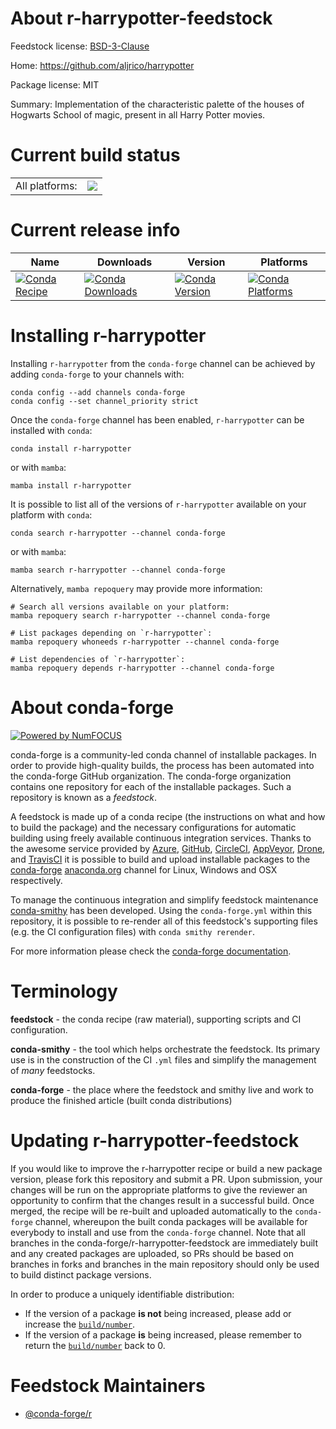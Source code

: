 About r-harrypotter-feedstock
=============================

Feedstock license: [BSD-3-Clause](https://github.com/conda-forge/r-harrypotter-feedstock/blob/main/LICENSE.txt)

Home: https://github.com/aljrico/harrypotter

Package license: MIT

Summary: Implementation of the characteristic palette of the houses of Hogwarts School of magic, present in all Harry Potter movies.

Current build status
====================


<table><tr><td>All platforms:</td>
    <td>
      <a href="https://dev.azure.com/conda-forge/feedstock-builds/_build/latest?definitionId=6489&branchName=main">
        <img src="https://dev.azure.com/conda-forge/feedstock-builds/_apis/build/status/r-harrypotter-feedstock?branchName=main">
      </a>
    </td>
  </tr>
</table>

Current release info
====================

| Name | Downloads | Version | Platforms |
| --- | --- | --- | --- |
| [![Conda Recipe](https://img.shields.io/badge/recipe-r--harrypotter-green.svg)](https://anaconda.org/conda-forge/r-harrypotter) | [![Conda Downloads](https://img.shields.io/conda/dn/conda-forge/r-harrypotter.svg)](https://anaconda.org/conda-forge/r-harrypotter) | [![Conda Version](https://img.shields.io/conda/vn/conda-forge/r-harrypotter.svg)](https://anaconda.org/conda-forge/r-harrypotter) | [![Conda Platforms](https://img.shields.io/conda/pn/conda-forge/r-harrypotter.svg)](https://anaconda.org/conda-forge/r-harrypotter) |

Installing r-harrypotter
========================

Installing `r-harrypotter` from the `conda-forge` channel can be achieved by adding `conda-forge` to your channels with:

```
conda config --add channels conda-forge
conda config --set channel_priority strict
```

Once the `conda-forge` channel has been enabled, `r-harrypotter` can be installed with `conda`:

```
conda install r-harrypotter
```

or with `mamba`:

```
mamba install r-harrypotter
```

It is possible to list all of the versions of `r-harrypotter` available on your platform with `conda`:

```
conda search r-harrypotter --channel conda-forge
```

or with `mamba`:

```
mamba search r-harrypotter --channel conda-forge
```

Alternatively, `mamba repoquery` may provide more information:

```
# Search all versions available on your platform:
mamba repoquery search r-harrypotter --channel conda-forge

# List packages depending on `r-harrypotter`:
mamba repoquery whoneeds r-harrypotter --channel conda-forge

# List dependencies of `r-harrypotter`:
mamba repoquery depends r-harrypotter --channel conda-forge
```


About conda-forge
=================

[![Powered by
NumFOCUS](https://img.shields.io/badge/powered%20by-NumFOCUS-orange.svg?style=flat&colorA=E1523D&colorB=007D8A)](https://numfocus.org)

conda-forge is a community-led conda channel of installable packages.
In order to provide high-quality builds, the process has been automated into the
conda-forge GitHub organization. The conda-forge organization contains one repository
for each of the installable packages. Such a repository is known as a *feedstock*.

A feedstock is made up of a conda recipe (the instructions on what and how to build
the package) and the necessary configurations for automatic building using freely
available continuous integration services. Thanks to the awesome service provided by
[Azure](https://azure.microsoft.com/en-us/services/devops/), [GitHub](https://github.com/),
[CircleCI](https://circleci.com/), [AppVeyor](https://www.appveyor.com/),
[Drone](https://cloud.drone.io/welcome), and [TravisCI](https://travis-ci.com/)
it is possible to build and upload installable packages to the
[conda-forge](https://anaconda.org/conda-forge) [anaconda.org](https://anaconda.org/)
channel for Linux, Windows and OSX respectively.

To manage the continuous integration and simplify feedstock maintenance
[conda-smithy](https://github.com/conda-forge/conda-smithy) has been developed.
Using the ``conda-forge.yml`` within this repository, it is possible to re-render all of
this feedstock's supporting files (e.g. the CI configuration files) with ``conda smithy rerender``.

For more information please check the [conda-forge documentation](https://conda-forge.org/docs/).

Terminology
===========

**feedstock** - the conda recipe (raw material), supporting scripts and CI configuration.

**conda-smithy** - the tool which helps orchestrate the feedstock.
                   Its primary use is in the construction of the CI ``.yml`` files
                   and simplify the management of *many* feedstocks.

**conda-forge** - the place where the feedstock and smithy live and work to
                  produce the finished article (built conda distributions)


Updating r-harrypotter-feedstock
================================

If you would like to improve the r-harrypotter recipe or build a new
package version, please fork this repository and submit a PR. Upon submission,
your changes will be run on the appropriate platforms to give the reviewer an
opportunity to confirm that the changes result in a successful build. Once
merged, the recipe will be re-built and uploaded automatically to the
`conda-forge` channel, whereupon the built conda packages will be available for
everybody to install and use from the `conda-forge` channel.
Note that all branches in the conda-forge/r-harrypotter-feedstock are
immediately built and any created packages are uploaded, so PRs should be based
on branches in forks and branches in the main repository should only be used to
build distinct package versions.

In order to produce a uniquely identifiable distribution:
 * If the version of a package **is not** being increased, please add or increase
   the [``build/number``](https://docs.conda.io/projects/conda-build/en/latest/resources/define-metadata.html#build-number-and-string).
 * If the version of a package **is** being increased, please remember to return
   the [``build/number``](https://docs.conda.io/projects/conda-build/en/latest/resources/define-metadata.html#build-number-and-string)
   back to 0.

Feedstock Maintainers
=====================

* [@conda-forge/r](https://github.com/conda-forge/r/)

